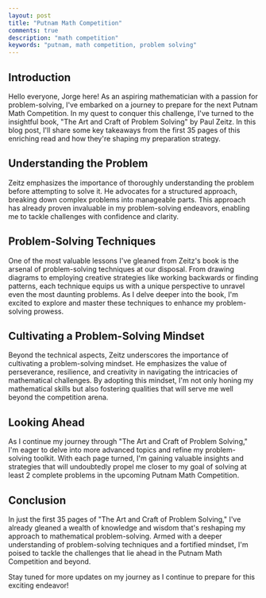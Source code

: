 ```yaml
---
layout: post
title: "Putnam Math Competition"
comments: true
description: "math competition"
keywords: "putnam, math competition, problem solving"
---
```


## Introduction

Hello everyone, Jorge here! As an aspiring mathematician with a passion for problem-solving, I've embarked on a journey to prepare for the next Putnam Math Competition. In my quest to conquer this challenge, I've turned to the insightful book, "The Art and Craft of Problem Solving" by Paul Zeitz. In this blog post, I'll share some key takeaways from the first 35 pages of this enriching read and how they're shaping my preparation strategy.

## Understanding the Problem

Zeitz emphasizes the importance of thoroughly understanding the problem before attempting to solve it. He advocates for a structured approach, breaking down complex problems into manageable parts. This approach has already proven invaluable in my problem-solving endeavors, enabling me to tackle challenges with confidence and clarity.

## Problem-Solving Techniques

One of the most valuable lessons I've gleaned from Zeitz's book is the arsenal of problem-solving techniques at our disposal. From drawing diagrams to employing creative strategies like working backwards or finding patterns, each technique equips us with a unique perspective to unravel even the most daunting problems. As I delve deeper into the book, I'm excited to explore and master these techniques to enhance my problem-solving prowess.

## Cultivating a Problem-Solving Mindset

Beyond the technical aspects, Zeitz underscores the importance of cultivating a problem-solving mindset. He emphasizes the value of perseverance, resilience, and creativity in navigating the intricacies of mathematical challenges. By adopting this mindset, I'm not only honing my mathematical skills but also fostering qualities that will serve me well beyond the competition arena.

## Looking Ahead
As I continue my journey through "The Art and Craft of Problem Solving," I'm eager to delve into more advanced topics and refine my problem-solving toolkit. With each page turned, I'm gaining valuable insights and strategies that will undoubtedly propel me closer to my goal of solving at least 2 complete problems in the upcoming Putnam Math Competition.

## Conclusion
In just the first 35 pages of "The Art and Craft of Problem Solving," I've already gleaned a wealth of knowledge and wisdom that's reshaping my approach to mathematical problem-solving. Armed with a deeper understanding of problem-solving techniques and a fortified mindset, I'm poised to tackle the challenges that lie ahead in the Putnam Math Competition and beyond.

Stay tuned for more updates on my journey as I continue to prepare for this exciting endeavor!